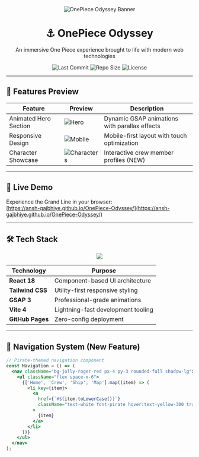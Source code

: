 <!-- Header Banner -->
<div align="center">
 <img src="./assets/landing-header.jpg" alt="OnePiece Odyssey Banner" />
  <h1>⚓ OnePiece Odyssey</h1>
  <p>An immersive One Piece experience brought to life with modern web technologies</p>
  
  <!-- Badges -->
  <p>
    <img src="https://img.shields.io/github/last-commit/ansh-gajbhiye/OnePiece-Odyssey?color=blue&style=flat" alt="Last Commit">
    <img src="https://img.shields.io/github/repo-size/ansh-gajbhiye/OnePiece-Odyssey?color=success&style=flat" alt="Repo Size">
    <img src="https://img.shields.io/badge/license-MIT-orange?style=flat" alt="License">
  </p>
</div>

---

## 🌟 Features Preview

| Feature               | Preview                          | Description                                  |
|-----------------------|----------------------------------|----------------------------------------------|
| Animated Hero Section | ![Hero](./assets/screenshot-desktop.png) | Dynamic GSAP animations with parallax effects |
| Responsive Design     | ![Mobile](./assets/screenshot-mobile.png) | Mobile-first layout with touch optimization |
| Character Showcase    | ![Characters](./assets/character-showcase.png) | Interactive crew member profiles (NEW) |

---

## 🚀 Live Demo

Experience the Grand Line in your browser:  
[https://ansh-gajbhiye.github.io/OnePiece-Odyssey/](https://ansh-gajbhiye.github.io/OnePiece-Odyssey/)

---

## 🛠️ Tech Stack

<div align="center">
  <img src="https://skillicons.dev/icons?i=react,tailwind,gsap,vite,github" />
</div>

| Technology       | Purpose                                |
|------------------|----------------------------------------|
| **React 18**     | Component-based UI architecture        |
| **Tailwind CSS** | Utility-first responsive styling       |
| **GSAP 3**       | Professional-grade animations          |
| **Vite 4**       | Lightning-fast development tooling     |
| **GitHub Pages** | Zero-config deployment                 |

---

## 🧭 Navigation System (New Feature)

```jsx
// Pirate-themed navigation component
const Navigation = () => (
  <nav className="bg-jolly-roger-red px-4 py-3 rounded-full shadow-lg">
    <ul className="flex space-x-6">
      {['Home', 'Crew', 'Ship', 'Map'].map((item) => (
        <li key={item}>
          <a 
            href={`#${item.toLowerCase()}`} 
            className="text-white font-pirate hover:text-yellow-300 transition"
          >
            {item}
          </a>
        </li>
      ))}
    </ul>
  </nav>
);
